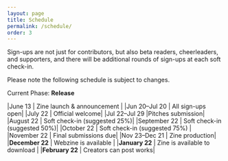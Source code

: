 ```yaml
---
layout: page
title: Schedule
permalink: /schedule/
order: 3
---
```

Sign-ups are not just for contributors, but also beta readers, cheerleaders, and supporters, and there will be additional rounds of sign-ups at each soft check-in.

Please note the following schedule is subject to changes.

Current Phase: **Release**

|June 13 | Zine launch & announcement |
|Jun 20–Jul 20 | All sign-ups open|
|July 22 | Official welcome|
|Jul 22–Jul 29  |Pitches submission|
|August 22  | Soft check-in (suggested 25%)|
|September 22   | Soft check-in (suggested 50%)|
|October 22   | Soft check-in (suggested 75%) |
|November 22 |  Final submissions due|
|Nov 23–Dec 21 | Zine production|
|**December 22**  | Webzine is available |
|**January 22**  | Zine is available to download |
|**February 22**  | Creators can post works|
